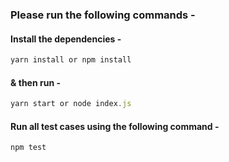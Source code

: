 ### Please run the following commands -

#### Install the dependencies -
```js
yarn install or npm install
```
#### & then run -
 ```js
 yarn start or node index.js
 ```
 #### Run all test cases using the following command -
 ```js
 npm test
 ```


